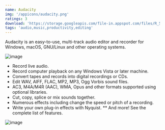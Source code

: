 ```yaml
---
name: Audacity
img: '/appicons/audacity.png'
ratings: 3
download: 'https://storage.googleapis.com/file-in.appspot.com/files/R_54XnQ3wx.zip'
tags: 'audio,music,productivity,editing'
---
```


Audacity is an easy-to-use, multi-track audio editor and recorder for Windows, macOS, GNU/Linux and other operating systems.

<img src="../../screenshots/Audacity/audacityss1.png" alt="image" >

- Record live audio.
- Record computer playback on any Windows Vista or later machine.
- Convert tapes and records into digital recordings or CDs.
- Edit WAV, AIFF, FLAC, MP2, MP3, Ogg Vorbis sound files.
- AC3, M4A/M4R (AAC), WMA, Opus and other formats supported using optional libraries.
- Cut, copy, splice or mix sounds together.
- Numerous effects including change the speed or pitch of a recording.
- Write your own plug-in effects with Nyquist.
  \*\* And more! See the complete list of features.

<img src="../../screenshots/Audacity/audacityss2.png" alt="image" >
